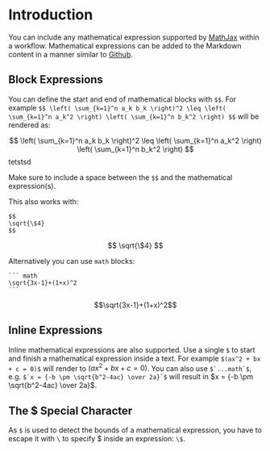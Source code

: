 # Introduction
You can include any mathematical expression supported by [MathJax](https://www.mathjax.org/) within a workflow. Mathematical expressions can be added to the Markdown content in a manner similar to [Github](https://docs.github.com/en/get-started/writing-on-github/working-with-advanced-formatting/writing-mathematical-expressions).

## Block Expressions
You can define the start and end of mathematical blocks with `$$`. 
For example `$$ \left( \sum_{k=1}^n a_k b_k \right)^2 \leq \left( \sum_{k=1}^n a_k^2 \right) \left( \sum_{k=1}^n b_k^2 \right) $$` will be rendered as:

$$ \left( \sum_{k=1}^n a_k b_k \right)^2 \leq \left( \sum_{k=1}^n a_k^2 \right) \left( \sum_{k=1}^n b_k^2 \right) $$ tetstsd

Make sure to include a space between the `$$` and the mathematical expression(s).

This also works with:
```
$$
\sqrt{\$4}
$$
```

$$
\sqrt{\$4}
$$

Alternatively you can use `math` blocks:
````
``` math
\sqrt{3x-1}+(1+x)^2
```
````

``` math
\sqrt{3x-1}+(1+x)^2
```

## Inline Expressions
Inline mathematical expressions are also supported. Use a single `$` to start and finish a mathematical expression inside a text. For example `$(ax^2 + bx + c = 0)$` will render to $(ax^2 + bx + c = 0)$. 
You can also use ``$`...math`$``, e.g. ``$`x = {-b \pm \sqrt{b^2-4ac} \over 2a}`$`` will result in $`x = {-b \pm \sqrt{b^2-4ac} \over 2a}`$.

## The \$ Special Character
As `$` is used to detect the bounds of a mathematical expression, you have to escape it with `\` to specify \$ inside an expression: `\$`.
